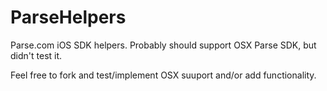 ParseHelpers
============

Parse.com iOS SDK helpers. Probably should support OSX Parse SDK, but didn't test it.

Feel free to fork and test/implement OSX suuport and/or add functionality.
